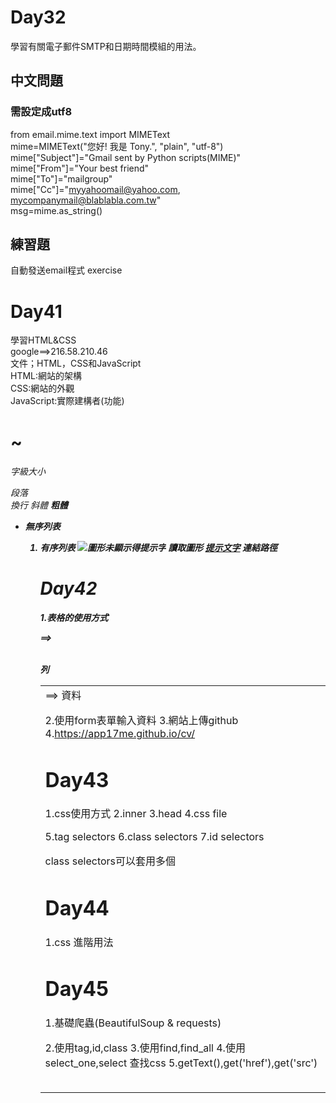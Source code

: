# Day32
學習有關電子郵件SMTP和日期時間模組的用法。

## 中文問題  
### 需設定成utf8
from email.mime.text import MIMEText  
mime=MIMEText("您好! 我是 Tony.", "plain", "utf-8")  
mime["Subject"]="Gmail sent by Python scripts(MIME)"  
mime["From"]="Your best friend"  
mime["To"]="mailgroup"  
mime["Cc"]="myyahoomail@yahoo.com, mycompanymail@blablabla.com.tw"  
msg=mime.as_string()  

## 練習題
自動發送email程式
exercise

# Day41  
學習HTML&CSS  
google==>216.58.210.46  
文件；HTML，CSS和JavaScript  
HTML:網站的架構  
CSS:網站的外觀  
JavaScript:實際建構者(功能)  
<h1>~<h6>
字級大小
<p>
段落
<br>
換行
<em>
斜體
<strong>
粗體
<ul><li>
無序列表
<ol><li>
有序列表
<img src=" " alt="圖形未顯示得提示字 ">
讀取圖形 
<a href=" ">提示文字</a>
連結路徑  



# Day42  
1.表格的使用方式
<table>
<tr> ==><table row>   列
<td> ==><table data>  資料
<tbody>
<tfoot>


2.使用form表單輸入資料
3.網站上傳github
4.https://app17me.github.io/cv/


# Day43
1.css使用方式
2.inner
3.head
4.css file

5.tag selectors
6.class selectors
7.id selectors

class selectors可以套用多個

# Day44
1.css 進階用法



# Day45
1.基礎爬蟲(BeautifulSoup & requests)

2.使用tag,id,class
3.使用find,find_all
4.使用select_one,select 查找css
5.getText(),get('href'),get('src')